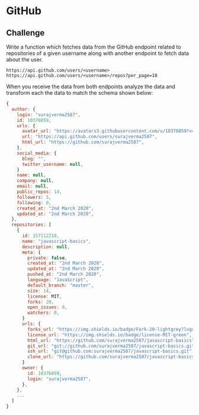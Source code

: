 # GitHub

## Challenge

Write a function which fetches data from the GitHub endpoint related to repositories of a given username along with another endpoint to fetch data about the user.

```
https://api.github.com/users/<username>
https://api.github.com/users/<username>/repos?per_page=10
```

When you receive the data from both endpoints analyze the data and transform each the data to match the schema shown below:

```javascript
{
  author: {
    login: "surajverma2587",
    id: 10376859,
    urls: {
      avatar_url: "https://avatars3.githubusercontent.com/u/10376859?v=4",
      url: "https://api.github.com/users/surajverma2587",
      html_url: "https://github.com/surajverma2587",
    },
    social_media: {
      blog: "",
      twitter_username: null,
    }
    name: null,
    company: null,
    email: null,
    public_repos: 14,
    followers: 5,
    following: 0,
    created_at: "2nd March 2020",
    updated_at: "2nd March 2020",
  },
  repositories: [
    {
      id: 157112210,
      name: "javascript-basics",
      description: null,
      meta: {
        private: false,
        created_at: "2nd March 2020",
        updated_at: "2nd March 2020",
        pushed_at: "2nd March 2020",
        language: "JavaScript",
        default_branch: "master",
        size: 14,
        license: MIT,
        forks: 20,
        open_issues: 0,
        watchers: 0,
      }
      urls: {
        forks_url: "https://img.shields.io/badge/Fork-20-lightgrey?logo=github&style=social",
        license_url: "https://img.shields.io/badge/license-MIT-green",
        html_url: "https://github.com/surajverma2587/javascript-basics",
        git_url: "git://github.com/surajverma2587/javascript-basics.git",
        ssh_url: "git@github.com:surajverma2587/javascript-basics.git",
        clone_url: "https://github.com/surajverma2587/javascript-basics.git",
      }
      owner: {
        id: 10376859,
        login: "surajverma2587",
      },
    },
    ...
  ]
}
```
